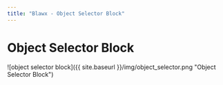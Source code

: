 ```yaml
---
title: "Blawx - Object Selector Block"
---
```

# Object Selector Block
![object selector block]({{ site.baseurl }}/img/object_selector.png "Object Selector Block")